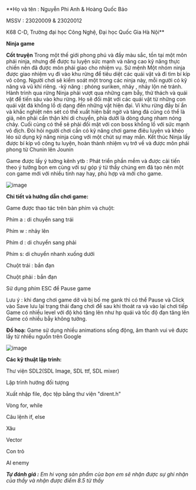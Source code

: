 **Họ và tên : Nguyễn Phi Anh & Hoàng Quốc Bảo

MSSV : 23020009 & 23020012

K68 C-D, Trường đại học Công Nghệ, Đại học Quốc Gia Hà Nội**

**Ninja game**

**Cốt truyện**
Trong một thế giới phong phú và đầy màu sắc, tồn tại một môn phái ninja, nhưng để được tu luyện sức mạnh và nâng cao kỹ năng thực chiến nên đã được môn phái giao cho nhiệm vụ.
Sứ mệnh
Một nhóm ninja được giao nhiệm vụ đi vào khu rừng để tiêu diệt các quái vật và đi tìm bí kíp võ công. Người chơi sẽ kiểm soát một trong các ninja này, mỗi người có kỹ năng và vũ khí riêng.
 -kỹ năng : phóng suriken, nhảy , nhảy lộn né tránh.
Hành trình qua rừng
Ninja phải vượt qua những cạm bẫy, thử thách và quái vật để tiến sâu vào khu rừng. Họ sẽ đối mặt với các quái vật từ những con quái vật đá khổng lồ dị dạng đến những vật hiện đại. Vì khu rừng đầy bí ẩn và khắc nghiệt nên sét có thể xuất hiện bất ngờ và tảng đá cũng có thể là giả, nên phải cẩn thận khi di chuyển, phía dưới là dòng dung nham nóng chảy. Cuối cùng có thể sẽ phải đối mặt với con boss khổng lồ với sức mạnh vô địch. Đòi hỏi người chơi cần có kỹ năng chơi game điêu luyện và khéo léo sử dụng kỹ năng ninja cùng với một chút sự may mắn.
Kết thúc
Ninja lấy được bí kíp võ công tu luyện, hoàn thành nhiệm vụ trở về và được môn phái phong từ Chunin lên Jounin

Game được lấy ý tưởng kênh ytb : Phát triển phần mềm và được cải tiến theo ý tưởng bọn em cùng với sự góp ý từ thầy chúng em đã tạo nên một con game mới với nhiều tính nay hay, phù hợp và mới cho game.

![image](https://github.com/Anhnguyen0812/Game-ninja/assets/144301766/361403e4-e224-4e1f-8199-422214d2f491)

**Chi tiết và hướng dẫn chơi game:**

Game được thao tác trên bàn phím và chuột:

Phím a : di chuyển sang trái

Phím w : nhảy lên

Phím d : di chuyển sang phải

Phím s: di chuyển nhanh xuống dưới

Chuột trái : bắn đạn

Chuột phải : bắn đạn

Sử dụng phím ESC để Pause game

Lưu ý : khi đang chơi game dở và bị bố mẹ gank thì có thể Pause và Click vào Save lưu lại trạng thái đang chơi để sau khi thoát ra và vào lại chơi tiếp
Game có nhiều level với độ khó tăng lên như hp quái và tốc độ đạn tăng lên
Game có nhiều bẫy không tưởng.

**Đồ hoạ:**
Game sử dụng nhiều animations sống động, âm thanh vui vẻ được lấy từ nhiều nguồn trên Google

![image](https://github.com/Anhnguyen0812/Game-ninja/assets/144301766/cc0e9f9c-bbca-4f65-9cb6-54e2edbc6c6d)

**Các kỹ thuật lập trình:**

Thư viện SDL2(SDL Image, SDL ttf, SDL mixer)

Lập trình hướng đối tượng

Xuất nhập file, đọc tệp bằng thư viện "dirent.h"

Vòng for, while

Câu lệnh if, else

Xâu

Vector

Con trỏ

AI enemy

_**Tự đánh giá :** Em hi vọng sản phẩm của bọn em sẽ nhận được sự ghi nhận của thầy và nhận được điểm 8.5 từ thầy_

